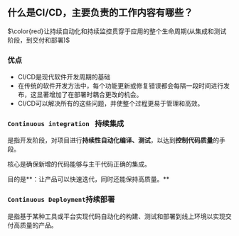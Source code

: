 ## 什么是CI/CD，主要负责的工作内容有哪些？

$\color{red}让持续自动化和持续监控贯穿于应用的整个生命周期(从集成和测试阶段，到交付和部署)$

### 优点

- CI/CD是现代软件开发周期的基础
- 在传统的软件开发方法中，每个功能更新或修复错误都会每隔一段时间进行发布，这显著增加了在部署时耦合更改的机会。
- CI/CD可以解决所有的这些问题，并使整个过程更易于管理和高效。

### `Continuous integration ` 持续集成

是指开发阶段，对项目进行**持续性自动化编译、测试**，以达到**控制代码质量**的手段。

核心是确保新增的代码能够与主干代码正确的集成。

目的是**：让产品可以快速迭代，同时还能保持高质量。**

### `Continuous Deployment`持续部署

是指基于某种工具或平台实现代码自动化的构建、测试和部署到线上环境以实现交付高质量的产品。 